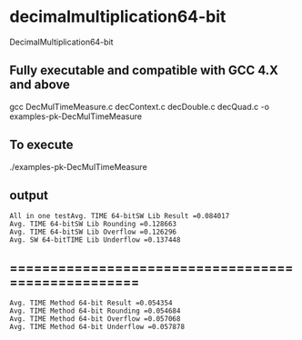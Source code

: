 # decimalmultiplication64-bit
DecimalMultiplication64-bit
  
  ## Fully executable and compatible with GCC 4.X and above
  gcc DecMulTimeMeasure.c decContext.c decDouble.c decQuad.c -o examples-pk-DecMulTimeMeasure
  ## To execute
  ./examples-pk-DecMulTimeMeasure
  ## output
    All in one testAvg. TIME 64-bitSW Lib Result =0.084017
    Avg. TIME 64-bitSW Lib Rounding =0.128663
    Avg. TIME 64-bitSW Lib Overflow =0.126296
    Avg. SW 64-bitTIME Lib Underflow =0.137448
  ## ===================================================
    Avg. TIME Method 64-bit Result =0.054354
    Avg. TIME Method 64-bit Rounding =0.054684
    Avg. TIME Method 64-bit Overflow =0.057068
    Avg. TIME Method 64-bit Underflow =0.057878

